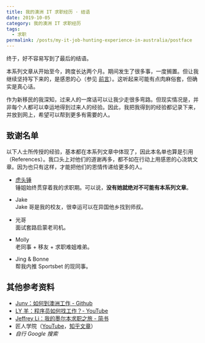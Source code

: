```yaml
---
title: 我的澳洲 IT 求职经历 · 结语
date: 2019-10-05
category: 我的澳洲 IT 求职经历
tags:
  - 求职
permalink: /posts/my-it-job-hunting-experience-in-australia/postface
---
```


终于，好不容易写到了最后的结语。

本系列文章从开始至今，跨度长达两个月。期间发生了很多事，一度搁置。但让我继续坚持写下来的，是感恩的心（参见 [前言](../0-preface/index.md)）。这听起来可能有点肉麻俗套，但确实是真心话。

作为新移民的我深知，过来人的一席话可以让我少走很多弯路。但现实情况是，并非每个人都可以幸运地得到过来人的经验。因此，我把我得到的经验都记录下来，并放到网上，希望可以帮到更多有需要的人。

## 致谢名单

以下人士所传授的经验，基本都在本系列文章中体现了，因此本名单也算是引用（References）。我口头上对他们的道谢再多，都不如在行动上用感恩的心浇筑文章。因为也只有这样，才能把他们的恩情传递给更多的人。

* [虎头锤](https://zhuanlan.zhihu.com/p/45259889)  
  锤姐始终贯穿着我的求职期。可以说，**没有她就绝对不可能有本系列文章**。

* Jake  
  Jake 哥是我的校友，很幸运可以在异国他乡找到师叔。

* 光哥  
  面试套路启蒙老司机。

* Molly  
  老同事 + 移友 + 求职难姐难弟。

* Jing & Bonne  
  帮我内推 Sportsbet 的现同事。

## 其他参考资料

* [Junv：如何到澳洲工作 - Github](https://github.com/wahyd4/work-in-australia)
* [LY 羊：程序员如何找工作？- YouTube](https://youtu.be/pUZK32GCRHg)
* [Jeffrey Li：我的墨尔本求职之旅 - 简书](https://www.jianshu.com/p/2b797dd42cba)
* 匠人学院（[YouTube](https://www.youtube.com/channel/UCanQu2BJniNfGViaF23dJgw)，[知乎文章](https://www.zhihu.com/people/jrit-9/posts)）
* *自行 Google 搜索*
